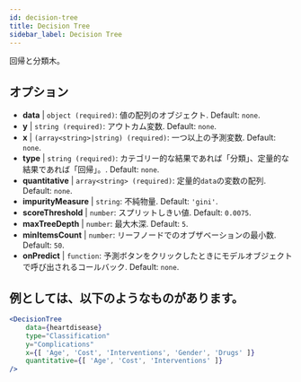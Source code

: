 ```yaml
---
id: decision-tree
title: Decision Tree
sidebar_label: Decision Tree
---
```


回帰と分類木。

## オプション

* __data__ | `object (required)`: 値の配列のオブジェクト. Default: `none`.
* __y__ | `string (required)`: アウトカム変数. Default: `none`.
* __x__ | `(array<string>|string) (required)`: 一つ以上の予測変数. Default: `none`.
* __type__ | `string (required)`: カテゴリー的な結果であれば「分類」、定量的な結果であれば「回帰」。. Default: `none`.
* __quantitative__ | `array<string> (required)`: 定量的`data`の変数の配列. Default: `none`.
* __impurityMeasure__ | `string`: 不純物量. Default: `'gini'`.
* __scoreThreshold__ | `number`: スプリットしきい値. Default: `0.0075`.
* __maxTreeDepth__ | `number`: 最大木深. Default: `5`.
* __minItemsCount__ | `number`: リーフノードでのオブザベーションの最小数. Default: `50`.
* __onPredict__ | `function`: 予測ボタンをクリックしたときにモデルオブジェクトで呼び出されるコールバック. Default: `none`.


## 例としては、以下のようなものがあります。

```jsx live
<DecisionTree 
    data={heartdisease} 
    type="Classification"
    y="Complications"
    x={[ 'Age', 'Cost', 'Interventions', 'Gender', 'Drugs' ]}
    quantitative={[ 'Age', 'Cost', 'Interventions' ]}
/>
```

